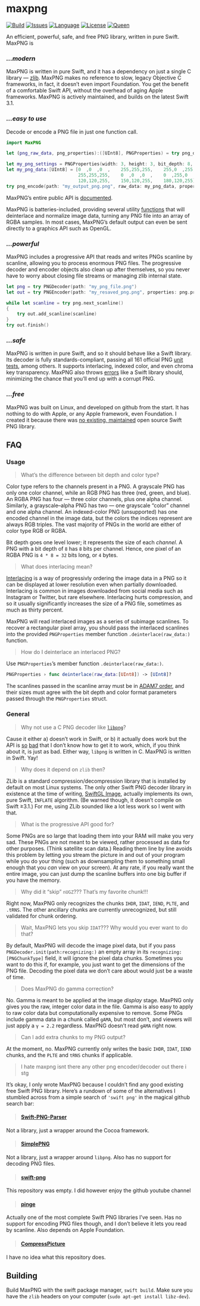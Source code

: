 # maxpng

[![Build](https://travis-ci.org/kelvin13/maxpng.svg?branch=master)](https://travis-ci.org/kelvin13/maxpng)
[![Issues](https://img.shields.io/github/issues/kelvin13/maxpng.svg)](https://github.com/kelvin13/maxpng/issues?state=open)
[![Language](https://img.shields.io/badge/version-swift_3-ffa020.svg)](https://developer.apple.com/swift)
[![License](https://img.shields.io/badge/license-GPL3-ff3079.svg)](https://github.com/kelvin13/maxpng/blob/master/LICENSE.gpl3)
[![Queen](https://img.shields.io/badge/taylor-swift-e030ff.svg)](https://www.google.com/search?q=where+is+ts6&oq=where+is+ts6)

An efficient, powerful, safe, and free PNG library, written in pure Swift. MaxPNG is 

### *…modern*

MaxPNG is written in pure Swift, and it has a dependency on just a single C library — [zlib](http://www.zlib.net/). MaxPNG makes no reference to slow, legacy Objective C frameworks, in fact, it doesn’t even import Foundation. You get the benefit of a comfortable Swift API, without the overhead of aging Apple frameworks. MaxPNG is actively maintained, and builds on the latest Swift 3.1.

### *…easy to use*

Decode or encode a PNG file in just one function call.

````swift
import MaxPNG

let (png_raw_data, png_properties):([UInt8], PNGProperties) = try png_decode(path: "my_png_file.png")
````

````swift
let my_png_settings = PNGProperties(width: 3, height: 3, bit_depth: 8, color: .rgb, interlaced: false)
let my_png_data:[UInt8] = [0  ,0  ,0  ,    255,255,255,    255,0  ,255,
                           255,255,255,    0  ,0  ,0  ,    0  ,255,0  ,
                           120,120,255,    150,120,255,    180,120,255]
try png_encode(path: "my_output_png.png", raw_data: my_png_data, properties: my_png_settings)
````
MaxPNG’s entire public API is [documented](doc/maxpng.md).

MaxPNG is batteries-included, providing several utility [functions](doc/pngproperties.md#instance-methods) that will deinterlace and normalize image data, turning any PNG file into an array of RGBA samples. In most cases, MaxPNG’s default output can even be sent directly to a graphics API such as OpenGL.

### *…powerful*

MaxPNG includes a progressive API that reads and writes PNGs scanline by scanline, allowing you to process enormous PNG files. The progressive decoder and encoder objects also clean up after themselves, so you never have to worry about closing file streams or managing zlib internal state.

````swift
let png = try PNGDecoder(path: "my_png_file.png")
let out = try PNGEncoder(path: "my_resaved_png.png", properties: png.properties)

while let scanline = try png.next_scanline()
{
    try out.add_scanline(scanline)
}
try out.finish()
````
### *…safe*

MaxPNG is written in pure Swift, and so it should behave like a Swift library. Its decoder is fully standards-compliant, passing all 161 official PNG [unit tests](http://www.schaik.com/pngsuite/pngsuite.html#basic), among others. It supports interlacing, indexed color, and even chroma key transparency. MaxPNG also throws [errors](doc/pngerrors.md) like a Swift library should, minimizing the chance that you’ll end up with a corrupt PNG.

### *…free*

MaxPNG was built on Linux, and developed on github from the start. It has nothing to do with Apple, or any Apple framework, even Foundation. I created it because there was [no existing, maintained](#swift-png-parser) open source Swift PNG library.

## FAQ

### Usage

> What’s the difference between bit depth and color type?

Color type refers to the channels present in a PNG. A grayscale PNG has only one color channel, while an RGB PNG has three (red, green, and blue). An RGBA PNG has four — three color channels, plus one alpha channel. Similarly, a grayscale–alpha PNG has two — one grayscale “color” channel and one alpha channel. An indexed-color PNG (unsupported) has one encoded channel in the image data, but the colors the indices represent are always RGB triples. The vast majority of PNGs in the world are either of color type RGB or RGBA.

Bit depth goes one level lower; it represents the size of each *channel*. A PNG with a bit depth of `8` has `8` bits per channel. Hence, one pixel of an RGBA PNG is `4 * 8 = 32` bits long, or `4` bytes.

> What does interlacing mean?

[Interlacing](https://en.wikipedia.org/wiki/Interlacing_(bitmaps)) is a way of progressivly ordering the image data in a PNG so it can be displayed at lower resolution even when partially downloaded. Interlacing is common in images downloaded from social media such as Instagram or Twitter, but rare elsewhere. Interlacing hurts compression, and so it usually significantly increases the size of a PNG file, sometimes as much as thirty percent.

MaxPNG will read interlaced images as a series of subimage scanlines. To recover a rectangular pixel array, you should pass the interlaced scanlines into the provided `PNGProperties` member function `.deinterlace(raw_data:)` function.

> How do I deinterlace an interlaced PNG?

Use `PNGProperties`’s member function `.deinterlace(raw_data:)`.

````swift
PNGProperties › func deinterlace(raw_data:[UInt8]) -> [UInt8]?
````
The scanlines passed in the scanline array must be in [ADAM7 order](https://en.wikipedia.org/wiki/Adam7_algorithm), and their sizes must agree with the bit depth and color format parameters passed through the `PNGProperties` struct.

### General

> Why not use a C PNG decoder like [`libpng`](http://www.libpng.org/pub/png/libpng.html)?

Cause it either a) doesn’t work in Swift, or b) it actually does work but the API is [so](https://bobobobo.wordpress.com/2009/03/02/how-to-use-libpng/) [bad](http://latentcontent.net/2007/12/05/libpng-worst-api-ever/) that I don’t know how to get it to work, which, if you think about it, is just as bad. Either way, `libpng` is written in C. MaxPNG is written in Swift. Yay!

> Why does it depend on `zlib` then?

ZLib is a standard compression/decompression library that is installed by default on most Linux systems. The only other Swift PNG decoder library in existence at the time of writing, [SwiftGL Image](https://github.com/SwiftGL/Image), actually implements its own, pure Swift, `INFLATE` algorithm. (Be warned though, it doesn’t compile on Swift ≥3.1.) For me, using ZLib sounded like a lot less work so I went with that.

> What is the progressive API good for?

Some PNGs are so large that loading them into your RAM will make you very sad. These PNGs are not meant to be viewed, rather processed as data for other purposes. (Think satellite scan data.) Reading them line by line avoids this problem by letting you stream the picture in and out of your program while you do your thing (such as downsampling them to something small enough that you *can* view on your screen). At any rate, if you really want the entire image, you can just dump the scanline buffers into one big buffer if you have the memory.

> Why did it “skip” `nUGZ`??? That’s my favorite chunk!!!

Right now, MaxPNG only recognizes the chunks `IHDR`, `IDAT`, `IEND`, `PLTE`, and `.tRNS`. The other ancillary chunks are currently unrecognized, but still validated for chunk ordering.

> Wait, MaxPNG lets you skip `IDAT`??? Why would you ever want to do that?

By default, MaxPNG will decode the image pixel data, but if you pass `PNGDecoder.init(path:recognizing:)` an empty array in its `recognizing:[PNGChunkType]` field, it will ignore the pixel data chunks. Sometimes you want to do this if, for example, you just want to get the dimensions of the PNG file. Decoding the pixel data we don’t care about would just be a waste of time.

> Does MaxPNG do gamma correction?

No. Gamma is meant to be applied at the image *display* stage. MaxPNG only gives you the raw, integer color data in the file. Gamma is also easy to apply to raw color data but computationally expensive to remove. Some PNGs include gamma data in a chunk called `gAMA`, but most don’t, and viewers will just apply a `γ = 2.2` regardless. MaxPNG doesn’t read `gAMA` right now.

> Can I add extra chunks to my PNG output?

At the moment, no. MaxPNG currently only writes the basic `IHDR`, `IDAT`, `IEND` chunks, and the `PLTE` and `tRNS` chunks if applicable.

> I hate maxpng isnt there any other png encoder/decoder out there i stg

It’s okay, I only wrote MaxPNG because I couldn’t find any good existing free Swift PNG library. Here’s a rundown of some of the alternatives I stumbled across from a simple search of `'swift png'` in the magical github search bar:

> #### [Swift-PNG-Parser](https://github.com/dixielandtech/Swift-PNG-Parser)

Not a library, just a wrapper around the Cocoa framework.

> #### [SimplePNG](https://github.com/rfdickerson/SimplePNG)

Not a library, just a wrapper around `libpng`. Also has no support for decoding PNG files.

> #### [swift-png](https://github.com/llaimiaomiao/swift-png)

This repository was empty. I did however enjoy the github youtube channel

> #### [pinge](https://github.com/Vel0x/Pinge)

Actually one of the most complete Swift PNG libraries I’ve seen. Has no support for encoding PNG files though, and I don’t believe it lets you read by scanline. Also depends on Apple Foundation.

> #### [CompressPicture](https://github.com/chenmo230/CompressPicture)

I have no idea what this repository does.

## Building
Build MaxPNG with the swift package manager, `swift build`. Make sure you have the `zlib` headers on your computer (`sudo apt-get install libz-dev`).
